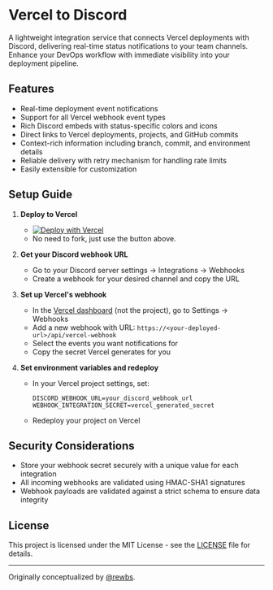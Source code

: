 # Vercel to Discord

A lightweight integration service that connects Vercel deployments with Discord,
delivering real-time status notifications to your team channels. Enhance your
DevOps workflow with immediate visibility into your deployment pipeline.

## Features

- Real-time deployment event notifications
- Support for all Vercel webhook event types
- Rich Discord embeds with status-specific colors and icons
- Direct links to Vercel deployments, projects, and GitHub commits
- Context-rich information including branch, commit, and environment details
- Reliable delivery with retry mechanism for handling rate limits
- Easily extensible for customization

## Setup Guide

1. **Deploy to Vercel**

   - [![Deploy with Vercel](https://vercel.com/button)](https://vercel.com/new/clone?repository-url=https://github.com/Vercord/vercord)
   - No need to fork, just use the button above.

2. **Get your Discord webhook URL**

   - Go to your Discord server settings → Integrations → Webhooks
   - Create a webhook for your desired channel and copy the URL

3. **Set up Vercel's webhook**

   - In the [Vercel dashboard](https://vercel.com/dashboard) (not the project),
     go to Settings → Webhooks
   - Add a new webhook with URL:
     `https://<your-deployed-url>/api/vercel-webhook`
   - Select the events you want notifications for
   - Copy the secret Vercel generates for you

4. **Set environment variables and redeploy**
   - In your Vercel project settings, set:
     ```
     DISCORD_WEBHOOK_URL=your_discord_webhook_url
     WEBHOOK_INTEGRATION_SECRET=vercel_generated_secret
     ```
   - Redeploy your project on Vercel

## Security Considerations

- Store your webhook secret securely with a unique value for each integration
- All incoming webhooks are validated using HMAC-SHA1 signatures
- Webhook payloads are validated against a strict schema to ensure data
  integrity

## License

This project is licensed under the MIT License - see the [LICENSE](LICENSE) file
for details.

---

Originally conceptualized by [@rewbs](https://github.com/rewbs).
